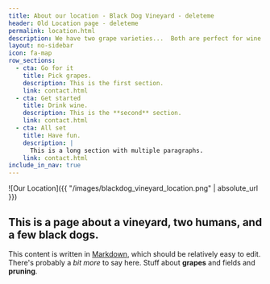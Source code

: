 ```yaml
---
title: About our location - Black Dog Vineyard - deleteme
header: Old Location page - deleteme
permalink: location.html
description: We have two grape varieties...  Both are perfect for wine.
layout: no-sidebar
icon: fa-map
row_sections:
  - cta: Go for it
    title: Pick grapes.
    description: This is the first section.
    link: contact.html
  - cta: Get started
    title: Drink wine.
    description: This is the **second** section.
    link: contact.html
  - cta: All set
    title: Have fun.
    description: |
      This is a long section with multiple paragraphs.
    link: contact.html
include_in_nav: true
---
```

![Our Location]({{ "/images/blackdog_vineyard_location.png" | absolute_url }})

## This is a page about a vineyard, **two humans**, and a few **black dogs**.

This content is written in [Markdown](https://learnxinyminutes.com/docs/markdown/), which should be relatively easy to edit.
There's probably a _bit more_ to say here.  Stuff about **grapes** and fields and **pruning**.
